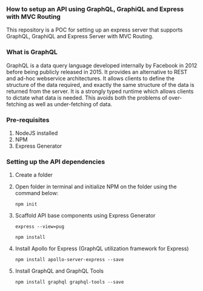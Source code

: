 ### How to setup an API using GraphQL, GraphiQL and Express with MVC Routing

This repository is a POC for setting up an express server that supports GraphQL, GraphiQL and Express Server with MVC Routing.

### What is GraphQL 

GraphQL  is a data query language developed internally by Facebook in 2012 before being publicly released in 2015. It provides an alternative to REST and ad-hoc webservice architectures. It allows clients to define the structure of the data required, and exactly the same structure of the data is returned from the server. It is a strongly typed runtime which allows clients to dictate what data is needed. This avoids both the problems of over-fetching as well as under-fetching of data.

### Pre-requisites

1. NodeJS installed
2. NPM
3. Express Generator

### Setting up the API dependencies

1. Create a folder
2. Open folder in terminal and initialize NPM on the folder using the command below:

   `npm init`

3. Scaffold API base components using Express Generator

   `express --view=pug`
   
   `npm install`

4. Install Apollo for Express (GraphQL utilization framework for Express)

   `npm install apollo-server-express --save`

5. Install GraphQL and GraphQL Tools

   `npm install graphql graphql-tools --save`
   
